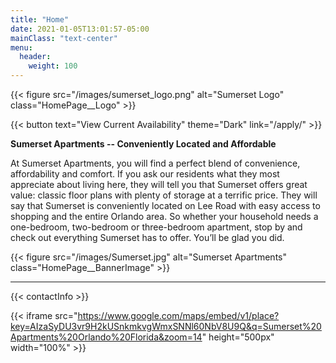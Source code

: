 ```yaml
---
title: "Home"
date: 2021-01-05T13:01:57-05:00
mainClass: "text-center"
menu:
  header:
    weight: 100
---
```


{{< figure src="/images/sumerset_logo.png" alt="Sumerset Logo" class="HomePage__Logo" >}}

{{< button text="View Current Availability" theme="Dark" link="/apply/" >}}

**Sumerset Apartments --  Conveniently Located and Affordable**

At Sumerset Apartments, you will find a perfect blend of convenience, affordability
and comfort. If you ask our residents what they most appreciate about living here,
they will tell you that Sumerset offers great value: classic floor plans with
plenty of storage at a terrific price. They will say that Sumerset is conveniently
located on Lee Road with easy access to shopping and the entire Orlando area. So
whether your household needs a one-bedroom, two-bedroom or three-bedroom apartment,
stop by and check out everything Sumerset has to offer. You’ll be glad you did.

{{< figure src="/images/Sumerset.jpg" alt="Sumerset Apartments" class="HomePage__BannerImage" >}}

***

{{< contactInfo >}}


{{< iframe src="https://www.google.com/maps/embed/v1/place?key=AIzaSyDU3vr9H2kUSnkmkvgWmxSNNl60NbV8U9Q&q=Sumerset%20Apartments%20Orlando%20Florida&zoom=14" height="500px" width="100%" >}}
